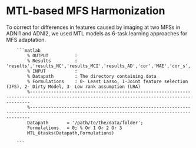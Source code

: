 # MTL-based MFS Harmonization
  To correct for differences in features caused by imaging at two MFSs in ADNI1 and ADNI2, we used MTL models as 6-task learning approaches for MFS adaptation.
    
        ```matlab
            % OUTPUT          : 
            % Results         : 'results','results_NC','results_MCI','results_AD','cor','MAE','cor_s','CorNC','CorMCI','CorAD','MAE_NC','MAE_MCI','MAE_AD'
            % INPUT           :
            % Datapath        : The directory containing data
            % Formulations    : 0- Least Lasso, 1-Joint feature selection (JFS), 2- Dirty Model, 3- Low rank assumption (LRA)
            %--------------------------------------------------------------------------------------------------------------------------------------------
            %--------------------------------------------------------------------------------------------------------------------------------------------
            Datapath       = '/path/to/the/data/folder';
            Formulations   = 0; % Or 1 Or 2 Or 3
            MTL_6tasks(Datapath,Formulations)
           
        ```
